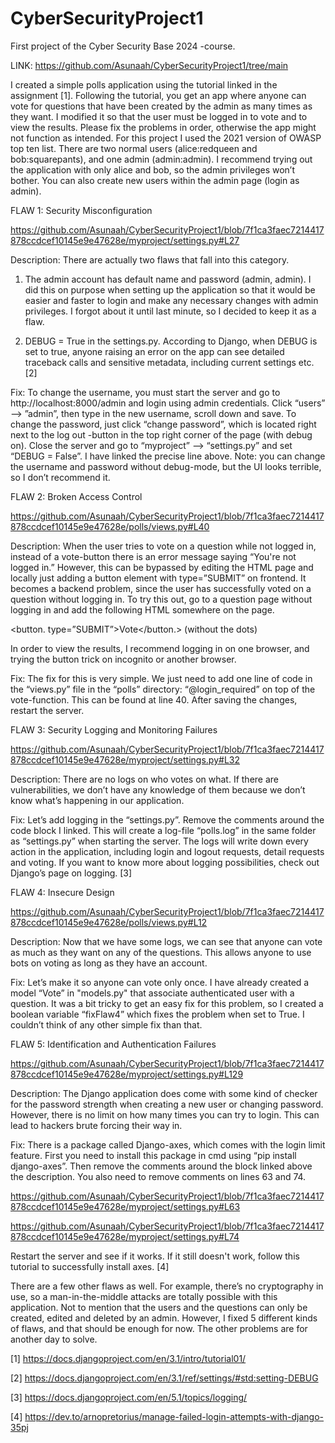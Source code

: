 # CyberSecurityProject1
First project of the Cyber Security Base 2024 -course.

LINK: https://github.com/Asunaah/CyberSecurityProject1/tree/main

I created a simple polls application using the tutorial linked in the assignment [1]. Following the tutorial, you get an app where anyone can vote for questions that have been created by the admin as many times as they want. I modified it so that the user must be logged in to vote and to view the results. Please fix the problems in order, otherwise the app might not function as intended. For this project I used the 2021 version of OWASP top ten list. There are two normal users (alice:redqueen and bob:squarepants), and one admin (admin:admin). I recommend trying out the application with only alice and bob, so the admin privileges won’t bother. You can also create new users within the admin page (login as admin).

FLAW 1: Security Misconfiguration

https://github.com/Asunaah/CyberSecurityProject1/blob/7f1ca3faec7214417878ccdcef10145e9e47628e/myproject/settings.py#L27 

Description: There are actually two flaws that fall into this category.

1. The admin account has default name and password (admin, admin). I did this on purpose when setting up the application so that it would be easier and faster to login and make any necessary changes with admin privileges. I forgot about it until last minute, so I decided to keep it as a flaw.

2. DEBUG = True in the settings.py. According to Django, when DEBUG is set to true, anyone raising an error on the app can see detailed traceback calls and sensitive metadata, including current settings etc. [2]

Fix: To change the username, you must start the server and go to http://localhost:8000/admin and login using admin credentials. Click “users” --> ”admin”, then type in the new username, scroll down and save. To change the password, just click “change password”, which is located right next to the log out -button in the top right corner of the page (with debug on). Close the server and go to “myproject” --> “settings.py” and set “DEBUG = False”. I have linked the precise line above. Note: you can change the username and password without debug-mode, but the UI looks terrible, so I don’t recommend it.

FLAW 2: Broken Access Control

https://github.com/Asunaah/CyberSecurityProject1/blob/7f1ca3faec7214417878ccdcef10145e9e47628e/polls/views.py#L40 

Description: When the user tries to vote on a question while not logged in, instead of a vote-button there is an error message saying “You're not logged in.” However, this can be bypassed by editing the HTML page and locally just adding a button element with type=”SUBMIT” on frontend. It becomes a backend problem, since the user has successfully voted on a question without logging in. To try this out, go to a question page without logging in and add the following HTML somewhere on the page.

<button. type=”SUBMIT”>Vote</button.> (without the dots)

In order to view the results, I recommend logging in on one browser, and trying the button trick on incognito or another browser.

Fix: The fix for this is very simple. We just need to add one line of code in the “views.py” file in the “polls” directory: “@login_required” on top of the vote-function. This can be found at line 40. After saving the changes, restart the server.


FLAW 3: Security Logging and Monitoring Failures

https://github.com/Asunaah/CyberSecurityProject1/blob/7f1ca3faec7214417878ccdcef10145e9e47628e/myproject/settings.py#L32 

Description: There are no logs on who votes on what. If there are vulnerabilities, we don’t have any knowledge of them because we don’t know what’s happening in our application.

Fix: Let’s add logging in the “settings.py”. Remove the comments around the code block I linked. This will create a log-file “polls.log” in the same folder as “settings.py” when starting the server. The logs will write down every action in the application, including login and logout requests, detail requests and voting. If you want to know more about logging possibilities, check out Django’s page on logging. [3]

FLAW 4: Insecure Design

https://github.com/Asunaah/CyberSecurityProject1/blob/7f1ca3faec7214417878ccdcef10145e9e47628e/polls/views.py#L12 

Description: Now that we have some logs, we can see that anyone can vote as much as they want on any of the questions. This allows anyone to use bots on voting as long as they have an account.

Fix: Let’s make it so anyone can vote only once. I have already created a model “Vote” in "models.py" that associate authenticated user with a question. It was a bit tricky to get an easy fix for this problem, so I created a boolean variable “fixFlaw4” which fixes the problem when set to True. I couldn’t think of any other simple fix than that.

FLAW 5: Identification and Authentication Failures

https://github.com/Asunaah/CyberSecurityProject1/blob/7f1ca3faec7214417878ccdcef10145e9e47628e/myproject/settings.py#L129 

Description: The Django application does come with some kind of checker for the password strength when creating a new user or changing password. However, there is no limit on how many times you can try to login. This can lead to hackers brute forcing their way in.

Fix: There is a package called Django-axes, which comes with the login limit feature. First you need to install this package in cmd using “pip install django-axes”. Then remove the comments around the block linked above the description. You also need to remove comments on lines 63 and 74.

https://github.com/Asunaah/CyberSecurityProject1/blob/7f1ca3faec7214417878ccdcef10145e9e47628e/myproject/settings.py#L63

https://github.com/Asunaah/CyberSecurityProject1/blob/7f1ca3faec7214417878ccdcef10145e9e47628e/myproject/settings.py#L74

Restart the server and see if it works. If it still doesn't work, follow this tutorial to successfully install axes. [4]

There are a few other flaws as well. For example, there’s no cryptography in use, so a man-in-the-middle attacks are totally possible with this application. Not to mention that the users and the questions can only be created, edited and deleted by an admin. However, I fixed 5 different kinds of flaws, and that should be enough for now. The other problems are for another day to solve.

[1] https://docs.djangoproject.com/en/3.1/intro/tutorial01/

[2] https://docs.djangoproject.com/en/3.1/ref/settings/#std:setting-DEBUG

[3] https://docs.djangoproject.com/en/5.1/topics/logging/

[4] https://dev.to/arnopretorius/manage-failed-login-attempts-with-django-35pj 
